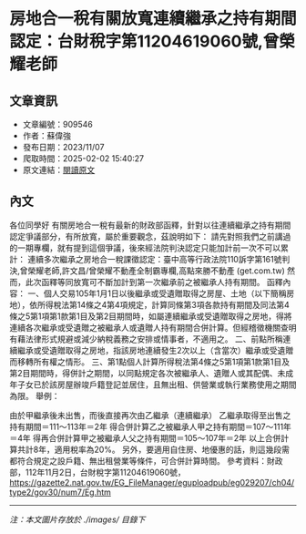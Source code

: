 # 房地合一稅有關放寬連續繼承之持有期間認定：台財稅字第11204619060號,曾榮耀老師

## 文章資訊
- 文章編號：909546
- 作者：蘇偉強
- 發布日期：2023/11/07
- 爬取時間：2025-02-02 15:40:27
- 原文連結：[閱讀原文](https://real-estate.get.com.tw/Columns/detail.aspx?no=909546)

## 內文
各位同學好
有關房地合一稅有最新的財政部函釋，針對以往連續繼承之持有期間認定爭議部分，有所放寬，屬於重要觀念，茲說明如下：
請先對照我們之前講過的一期專欄，就有提到這個爭議，後來經法院判決認定只能加計前一次不可以累計：
連續多次繼承之房地合一稅課徵認定：臺中高等行政法院110訴字第161號判決,曾榮耀老師,許文昌/曾榮耀不動產全制霸專欄,高點來勝不動產 (get.com.tw)
然而，此次函釋等同放寬可不斷加計到第一次繼承前之被繼承人持有期間。
函釋內容：
一、個人交易105年1月1日以後繼承或受遺贈取得之房屋、土地（以下簡稱房地），依所得稅法第14條之4第4項規定，計算同條第3項各款持有期間及同法第4條之5第1項第1款第1目及第2目期間時，如屬連續繼承或受遺贈取得之房地，得將連續各次繼承或受遺贈之被繼承人或遺贈人持有期間合併計算。但經稽徵機關查明有藉法律形式規避或減少納稅義務之安排或情事者，不適用之。
二、前點所稱連續繼承或受遺贈取得之房地，指該房地連續發生2次以上（含當次）繼承或受遺贈而移轉所有權之情形。
三、第1點個人計算所得稅法第4條之5第1項第1款第1目及第2目期間時，得併計之期間，以同點規定各次被繼承人、遺贈人或其配偶、未成年子女已於該房屋辦竣戶籍登記並居住，且無出租、供營業或執行業務使用之期間為限。
舉例：

由於甲繼承後未出售，而後直接再次由乙繼承（連續繼承） 乙繼承取得至出售之持有期間＝111～113年＝2年 得合併計算乙之被繼承人甲之持有期間＝107～111年＝4年 得再合併計算甲之被繼承人父之持有期間＝105～107年＝2年
以上合併計算共計8年，適用稅率為20%。
另外，要適用自住房、地優惠的話，則這幾段需都符合規定之設戶籍、無出租營業等條件，可合併計算時間。 
參考資料：財政部，112年11月2日，台財稅字第11204619060號，https://gazette2.nat.gov.tw/EG_FileManager/eguploadpub/eg029207/ch04/type2/gov30/num7/Eg.htm

---
*注：本文圖片存放於 ./images/ 目錄下*
